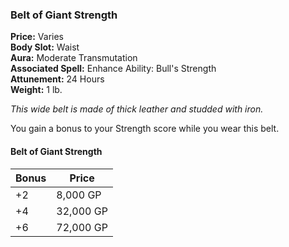 ### Belt of Giant Strength

**Price:** Varies  
**Body Slot:** Waist  
**Aura:** Moderate Transmutation  
**Associated Spell:** Enhance Ability: Bull's Strength  
**Attunement:** 24 Hours  
**Weight:** 1 lb.

*This wide belt is made of thick leather and studded with iron.*

You gain a bonus to your Strength score while you wear this belt.

#### Belt of Giant Strength
| Bonus | Price     |
|-------|-----------|
| +2    | 8,000 GP  |
| +4    | 32,000 GP |
| +6    | 72,000 GP |
